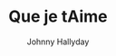 ---
layout: post
title: Que je tAime
author: Johnny Hallyday
language: "Français"
image:
  artist: johnny-hallyday.png
---